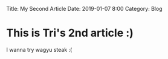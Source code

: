 Title: My Second Article
Date: 2019-01-07 8:00
Category: Blog

# This is Tri's 2nd article :)
I wanna try wagyu steak :(
